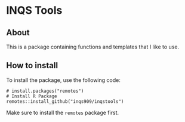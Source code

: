 # INQS Tools

## About 

This is a package containing functions and templates that I like to use.

## How to install 

To install the package, use the following code:

```
# install.packages("remotes")
# Install R Package
remotes::install_github("inqs909/inqstools")
```
Make sure to install the `remotes` package first.
